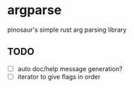 
# argparse

pinosaur's simple rust arg parsing library

## TODO

- [ ] auto doc/help message generation?
- [ ] iterator to give flags in order
